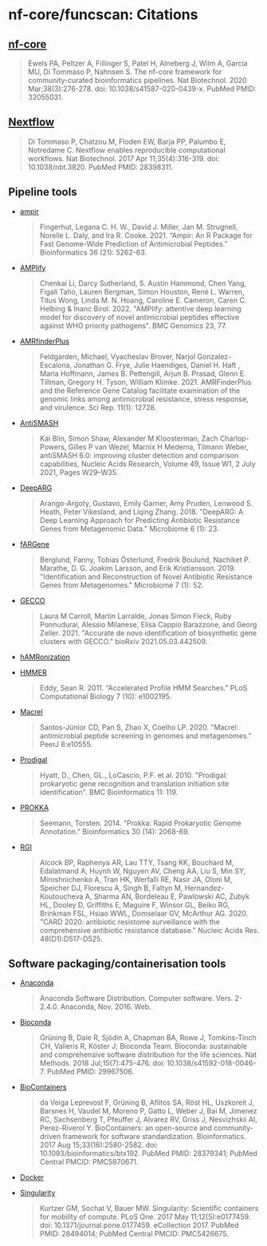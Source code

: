 # nf-core/funcscan: Citations

## [nf-core](https://pubmed.ncbi.nlm.nih.gov/32055031/)

> Ewels PA, Peltzer A, Fillinger S, Patel H, Alneberg J, Wilm A, Garcia MU, Di Tommaso P, Nahnsen S. The nf-core framework for community-curated bioinformatics pipelines. Nat Biotechnol. 2020 Mar;38(3):276-278. doi: 10.1038/s41587-020-0439-x. PubMed PMID: 32055031.

## [Nextflow](https://pubmed.ncbi.nlm.nih.gov/28398311/)

> Di Tommaso P, Chatzou M, Floden EW, Barja PP, Palumbo E, Notredame C. Nextflow enables reproducible computational workflows. Nat Biotechnol. 2017 Apr 11;35(4):316-319. doi: 10.1038/nbt.3820. PubMed PMID: 28398311.

## Pipeline tools

- [ampir](https://doi.org/10.1093/bioinformatics/btaa653)

  > Fingerhut, Legana C. H. W., David J. Miller, Jan M. Strugnell, Norelle L. Daly, and Ira R. Cooke. 2021. “Ampir: An R Package for Fast Genome-Wide Prediction of Antimicrobial Peptides.” Bioinformatics 36 (21): 5262-63.

- [AMPlify](https://doi.org/10.1186/s12864-022-08310-4)

  > Chenkai Li, Darcy Sutherland, S. Austin Hammond, Chen Yang, Figali Taho, Lauren Bergman, Simon Houston, René L. Warren, Titus Wong, Linda M. N. Hoang, Caroline E. Cameron, Caren C. Helbing & Inanc Birol. 2022. "AMPlify: attentive deep learning model for discovery of novel antimicrobial peptides effective against WHO priority pathogens". BMC Genomics 23, 77.

- [AMRfinderPlus](https://doi.org/10.1038/s41598-021-91456-0)

  > Feldgarden, Michael, Vyacheslav Brover, Narjol Gonzalez-Escalona, Jonathan G. Frye, Julie Haendiges, Daniel H. Haft , Maria Hoffmann, James B. Pettengill, Arjun B. Prasad, Glenn E. Tillman, Gregory H. Tyson, William Klimke. 2021. AMRFinderPlus and the Reference Gene Catalog facilitate examination of the genomic links among antimicrobial resistance, stress response, and virulence. Sci Rep. 11(1): 12728.

- [AntiSMASH](https://doi.org/10.1093/nar/gkab335)

  > Kai Blin, Simon Shaw, Alexander M Kloosterman, Zach Charlop-Powers, Gilles P van Wezel, Marnix H Medema, Tilmann Weber, antiSMASH 6.0: improving cluster detection and comparison capabilities, Nucleic Acids Research, Volume 49, Issue W1, 2 July 2021, Pages W29–W35.

- [DeepARG](https://doi.org/10.1186/s40168-018-0401-z)

  > Arango-Argoty, Gustavo, Emily Garner, Amy Pruden, Lenwood S. Heath, Peter Vikesland, and Liqing Zhang. 2018. "DeepARG: A Deep Learning Approach for Predicting Antibiotic Resistance Genes from Metagenomic Data." Microbiome 6 (1): 23.

- [fARGene](https://doi.org/10.1186/s40168-019-0670-1)

  > Berglund, Fanny, Tobias Österlund, Fredrik Boulund, Nachiket P. Marathe, D. G. Joakim Larsson, and Erik Kristiansson. 2019. "Identification and Reconstruction of Novel Antibiotic Resistance Genes from Metagenomes." Microbiome 7 (1): 52.

- [GECCO](doi:10.1101/2021.05.03.442509)

  > Laura M Carroll, Martin Larralde, Jonas Simon Fleck, Ruby Ponnudurai, Alessio Milanese, Elisa Cappio Barazzone, and Georg Zeller. 2021. "Accurate de novo identification of biosynthetic gene clusters with GECCO." bioRxiv 2021.05.03.442509.

- [hAMRonization](https://github.com/pha4ge/hAMRonization)

- [HMMER](https://doi.org/10.1371/journal.pcbi.1002195.)

  > Eddy, Sean R. 2011. “Accelerated Profile HMM Searches.” PLoS Computational Biology 7 (10): e1002195.

- [Macrel](https://doi.org/10.7717/peerj.10555)

  > Santos-Júnior CD, Pan S, Zhao X, Coelho LP. 2020. "Macrel: antimicrobial peptide screening in genomes and metagenomes." PeerJ 8:e10555.

- [Prodigal](https://doi.org/10.1186/1471-2105-11-119)

  > Hyatt, D., Chen, GL., LoCascio, P.F. et al. 2010. "Prodigal: prokaryotic gene recognition and translation initiation site identification". BMC Bioinformatics 11: 119.

- [PROKKA](https://doi.org/10.1093/bioinformatics/btu153)

  > Seemann, Torsten. 2014. "Prokka: Rapid Prokaryotic Genome Annotation." Bioinformatics 30 (14): 2068-69.

- [RGI](https://doi.org/10.1093/nar/gkz935)

  > Alcock BP, Raphenya AR, Lau TTY, Tsang KK, Bouchard M, Edalatmand A, Huynh W, Nguyen AV, Cheng AA, Liu S, Min SY, Miroshnichenko A, Tran HK, Werfalli RE, Nasir JA, Oloni M, Speicher DJ, Florescu A, Singh B, Faltyn M, Hernandez-Koutoucheva A, Sharma AN, Bordeleau E, Pawlowski AC, Zubyk HL, Dooley D, Griffiths E, Maguire F, Winsor GL, Beiko RG, Brinkman FSL, Hsiao WWL, Domselaar GV, McArthur AG. 2020. "CARD 2020: antibiotic resistome surveillance with the comprehensive antibiotic resistance database." Nucleic Acids Res. 48(D1):D517-D525.

## Software packaging/containerisation tools

- [Anaconda](https://anaconda.com)

  > Anaconda Software Distribution. Computer software. Vers. 2-2.4.0. Anaconda, Nov. 2016. Web.

- [Bioconda](https://pubmed.ncbi.nlm.nih.gov/29967506/)

  > Grüning B, Dale R, Sjödin A, Chapman BA, Rowe J, Tomkins-Tinch CH, Valieris R, Köster J; Bioconda Team. Bioconda: sustainable and comprehensive software distribution for the life sciences. Nat Methods. 2018 Jul;15(7):475-476. doi: 10.1038/s41592-018-0046-7. PubMed PMID: 29967506.

- [BioContainers](https://pubmed.ncbi.nlm.nih.gov/28379341/)

  > da Veiga Leprevost F, Grüning B, Aflitos SA, Röst HL, Uszkoreit J, Barsnes H, Vaudel M, Moreno P, Gatto L, Weber J, Bai M, Jimenez RC, Sachsenberg T, Pfeuffer J, Alvarez RV, Griss J, Nesvizhskii AI, Perez-Riverol Y. BioContainers: an open-source and community-driven framework for software standardization. Bioinformatics. 2017 Aug 15;33(16):2580-2582. doi: 10.1093/bioinformatics/btx192. PubMed PMID: 28379341; PubMed Central PMCID: PMC5870671.

- [Docker](https://dl.acm.org/doi/10.5555/2600239.2600241)

- [Singularity](https://pubmed.ncbi.nlm.nih.gov/28494014/)
  > Kurtzer GM, Sochat V, Bauer MW. Singularity: Scientific containers for mobility of compute. PLoS One. 2017 May 11;12(5):e0177459. doi: 10.1371/journal.pone.0177459. eCollection 2017. PubMed PMID: 28494014; PubMed Central PMCID: PMC5426675.
